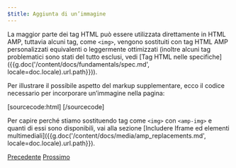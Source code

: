 ```yaml
---
$title: Aggiunta di un’immagine
---
```


La maggior parte dei tag HTML può essere utilizzata direttamente in HTML AMP, tuttavia alcuni tag, come `<img>`, vengono sostituiti con tag HTML AMP personalizzati equivalenti o leggermente ottimizzati (inoltre alcuni tag problematici sono stati del tutto esclusi, vedi [Tag HTML nelle specifiche]({{g.doc('/content/docs/fundamentals/spec.md', locale=doc.locale).url.path}})).

Per illustrare il possibile aspetto del markup supplementare, ecco il codice necessario per incorporare un’immagine nella pagina:

[sourcecode:html]
<amp-img src="welcome.jpg" alt="Welcome" height="400" width="800"></amp-img>
[/sourcecode]

Per capire perché stiamo sostituendo tag come `<img>` con `<amp-img>` e quanti di essi sono disponibili, vai alla sezione [Includere Iframe ed elementi multimediali]({{g.doc('/content/docs/media/amp_replacements.md', locale=doc.locale).url.path}}).

<div class="prev-next-buttons">
  <a class="button prev-button" href="{{g.doc('/content/docs/getting_started/create/basic_markup.md', locale=doc.locale).url.path}}"><span class="arrow-prev">Precedente</span></a>
  <a class="button next-button" href="{{g.doc('/content/docs/getting_started/create/presentation_layout.md', locale=doc.locale).url.path}}"><span class="arrow-next">Prossimo</span></a>
</div>

